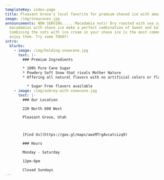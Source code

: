```yaml
---
templateKey: index-page
title: Pleasant Grove's local favorite for premium shaved ice with amazing flavors.
image: /img/snowcones.jpg
announcements: NOW SERVING..... Macadamia nuts! Dry roasted with sea salt,
  macadamias with shave ice make a perfect combination of Sweet and Salty.
  Combining the nuts with ice cream in your shave ice is the most common way to
  enjoy them. Try some TODAY!
intro:
  blurbs:
    - image: /img/holding-snowcone.jpg
      text: |-
        ### Premium Ingredients

        * 100% Pure Cane Sugar
        * Powdery Soft Snow that rivals Mother Nature
        * Offering all natural flavors with no artificial colors or flavors

          * Sugar Free flavors available
    - image: /img/aubrey-with-snowcone.jpg
      text: |-
        ### Our Location

        220 North 600 West

        Pleasant Grove, Utah



        [Find Us](https://goo.gl/maps/awsMTrgAvcatcizq9)

        ### Hours

        Monday - Saturday

        12pm-9pm

        Closed Sundays
---
```

